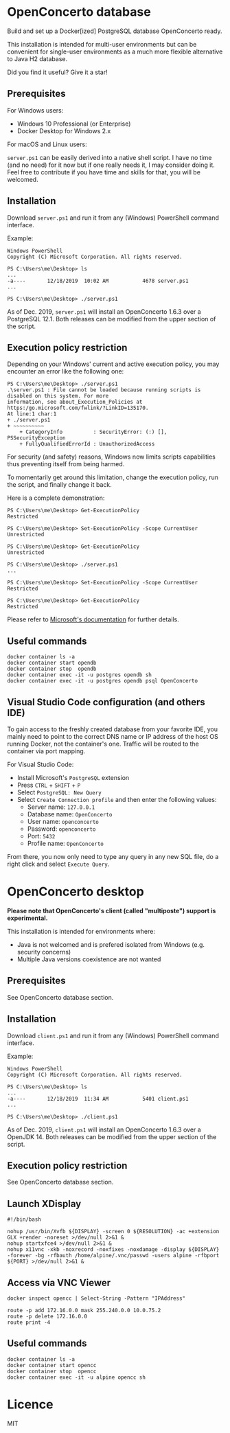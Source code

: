 # OpenConcerto database

Build and set up a Docker[ized] PostgreSQL database OpenConcerto ready.

This installation is intended for multi-user environments but can be convenient for single-user environments as a much more flexible alternative to Java H2 database.

Did you find it useful? Give it a star!

## Prerequisites

For Windows users:

- Windows 10 Professional (or Enterprise)
- Docker Desktop for Windows 2.x

For macOS and Linux users:

`server.ps1` can be easily derived into a native shell script. I have no time (and no need) for it now but if one really needs it, I may consider doing it. Feel free to contribute if you have time and skills for that, you will be welcomed.

## Installation

Download `server.ps1` and run it from any (Windows) PowerShell command interface.

Example:
```
Windows PowerShell
Copyright (C) Microsoft Corporation. All rights reserved.

PS C:\Users\me\Desktop> ls
...
-a----       12/18/2019  10:02 AM           4678 server.ps1
...

PS C:\Users\me\Desktop> ./server.ps1
```

As of Dec. 2019, `server.ps1` will install an OpenConcerto 1.6.3 over a PostgreSQL 12.1. Both releases can be modified from the upper section of the script.

## Execution policy restriction

Depending on your Windows' current and active execution policy, you may encounter an error like the following one:
```
PS C:\Users\me\Desktop> ./server.ps1
.\server.ps1 : File cannot be loaded because running scripts is disabled on this system. For more
information, see about_Execution_Policies at https:/go.microsoft.com/fwlink/?LinkID=135170.
At line:1 char:1
+ ./server.ps1
+ ~~~~~~~~~~
    + CategoryInfo          : SecurityError: (:) [], PSSecurityException
    + FullyQualifiedErrorId : UnauthorizedAccess
```

For security (and safety) reasons, Windows now limits scripts capabilities thus preventing itself from being harmed.

To momentarily get around this limitation, change the execution policy, run the script, and finally change it back.

Here is a complete demonstration:
```
PS C:\Users\me\Desktop> Get-ExecutionPolicy
Restricted

PS C:\Users\me\Desktop> Set-ExecutionPolicy -Scope CurrentUser Unrestricted

PS C:\Users\me\Desktop> Get-ExecutionPolicy
Unrestricted

PS C:\Users\me\Desktop> ./server.ps1
...

PS C:\Users\me\Desktop> Set-ExecutionPolicy -Scope CurrentUser Restricted

PS C:\Users\me\Desktop> Get-ExecutionPolicy
Restricted
```

Please refer to [Microsoft's documentation](https:/go.microsoft.com/fwlink/?LinkID=135170) for further details.

## Useful commands

```
docker container ls -a
docker container start opendb
docker container stop  opendb
docker container exec -it -u postgres opendb sh
docker container exec -it -u postgres opendb psql OpenConcerto
```

## Visual Studio Code configuration (and others IDE)

To gain access to the freshly created database from your favorite IDE, you mainly need to point to the correct DNS name or IP address of the host OS running Docker, not the container's one. Traffic will be routed to the container via port mapping.

For Visual Studio Code:

- Install Microsoft's `PostgreSQL` extension
- Press `CTRL` + `SHIFT` + `P`
- Select `PostgreSQL: New Query`
- Select `Create Connection profile` and then enter the following values:
  - Server name: `127.0.0.1`
  - Database name: `OpenConcerto`
  - User name: `openconcerto`
  - Password: `openconcerto`
  - Port: `5432`
  - Profile name: `OpenConcerto`

From there, you now only need to type any query in any new SQL file, do a right click and select `Execute Query`.

# OpenConcerto desktop

**Please note that OpenConcerto's client (called "multiposte") support is experimental.**

This installation is intended for environments where:

- Java is not welcomed and is prefered isolated from Windows (e.g. security concerns)
- Multiple Java versions coexistence are not wanted

## Prerequisites

See OpenConcerto database section.

## Installation

Download `client.ps1` and run it from any (Windows) PowerShell command interface.

Example:
```
Windows PowerShell
Copyright (C) Microsoft Corporation. All rights reserved.

PS C:\Users\me\Desktop> ls
...
-a----       12/18/2019  11:34 AM           5401 client.ps1
...

PS C:\Users\me\Desktop> ./client.ps1
```

As of Dec. 2019, `client.ps1` will install an OpenConcerto 1.6.3 over a OpenJDK 14. Both releases can be modified from the upper section of the script.

## Execution policy restriction

See OpenConcerto database section.

## Launch XDisplay

```
#!/bin/bash

nohup /usr/bin/Xvfb ${DISPLAY} -screen 0 ${RESOLUTION} -ac +extension GLX +render -noreset >/dev/null 2>&1 &
nohup startxfce4 >/dev/null 2>&1 &
nohup x11vnc -xkb -noxrecord -noxfixes -noxdamage -display ${DISPLAY} -forever -bg -rfbauth /home/alpine/.vnc/passwd -users alpine -rfbport ${PORT} >/dev/null 2>&1 &
```

## Access via VNC Viewer

```
docker inspect opencc | Select-String -Pattern "IPAddress"

route -p add 172.16.0.0 mask 255.240.0.0 10.0.75.2
route -p delete 172.16.0.0
route print -4
```

## Useful commands

```
docker container ls -a
docker container start opencc
docker container stop  opencc
docker container exec -it -u alpine opencc sh
```

# Licence

MIT
